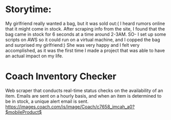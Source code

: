 # Storytime:
My girlfriend really wanted a bag, but it was sold out:( I heard rumors online that it might come in stock. After scraping info from the site, I found that the bag came in stock for 6 seconds at a time around 2-3AM. SO- I set up some scripts on AWS so it could run on a virtual machine, and I copped the bag and surprised my girlfriend:) She was very happy and I felt very accomplished, as it was the first time I made a project that was able to have an actual impact on my life.

# Coach Inventory Checker
Web scraper that conducts real-time status checks on the availability of an item. Emails are sent on a hourly basis, and when an item is determined to be in stock, a unique alert email is sent.
https://images.coach.com/is/image/Coach/c7658_imcah_a0?$mobileProduct$
